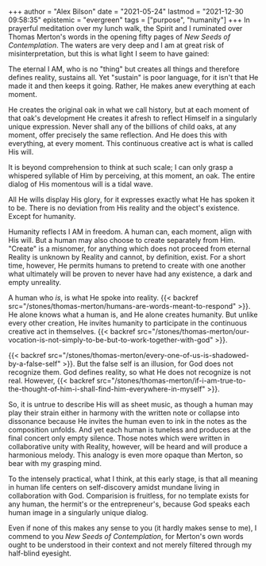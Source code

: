 +++
author = "Alex Bilson"
date = "2021-05-24"
lastmod = "2021-12-30 09:58:35"
epistemic = "evergreen"
tags = ["purpose", "humanity"]
+++
In prayerful meditation over my lunch walk, the Spirit and I ruminated over Thomas Merton's words in the opening fifty pages of _New Seeds of Contemplation_. The waters are very deep and I am at great risk of misinterpretation, but this is what light I seem to have gained:

The eternal I AM, who is no "thing" but creates all things and therefore defines reality, sustains all. Yet "sustain" is poor language, for it isn't that He made it and then keeps it going. Rather, He makes anew everything at each moment.

He creates the original oak in what we call history, but at each moment of that oak's development He creates it afresh to reflect Himself in a singularly unique expression. Never shall any of the billions of child oaks, at any moment, offer precisely the same reflection. And He does this with everything, at every moment. This continuous creative act is what is called His will.

It is beyond comprehension to think at such scale; I can only grasp a whispered syllable of Him by perceiving, at this moment, an oak. The entire dialog of His momentous will is a tidal wave.

All He wills display His glory, for it expresses exactly what He has spoken it to be. There is no deviation from His reality and the object's existence. Except for humanity.

Humanity reflects I AM in freedom. A human can, each moment, align with His will. But a human may also choose to create separately from Him. "Create" is a misnomer, for anything which does not proceed from eternal Reality is unknown by Reality and cannot, by definition, exist. For a short time, however, He permits humans to pretend to create with one another what ultimately will be proven to never have had any existence, a dark and empty unreality.

A human who _is_, is what He spoke into reality. {{< backref src="/stones/thomas-merton/humans-are-words-meant-to-respond" >}}. He alone knows what a human is, and He alone creates humanity. But unlike every other creation, He invites humanity to participate in the continuous creative act in themselves. {{< backref src="/stones/thomas-merton/our-vocation-is-not-simply-to-be-but-to-work-together-with-god" >}}.

{{< backref src="/stones/thomas-merton/every-one-of-us-is-shadowed-by-a-false-self" >}}. But the false self is an illusion, for God does not recognize them. God defines reality, so what He does not recognize is not real. However, {{< backref src="/stones/thomas-merton/if-i-am-true-to-the-thought-of-him-i-shall-find-him-everywhere-in-myself" >}}.

So, it is untrue to describe His will as sheet music, as though a human may play their strain either in harmony with the written note or collapse into dissonance because He invites the human even to ink in the notes as the composition unfolds. And yet each human is tuneless and produces at the final concert only empty silence. Those notes which were written in collaborative unity with Reality, however, will be heard and will produce a harmonious melody. This analogy is even more opaque than Merton, so bear with my grasping mind.

To the intensely practical, what I think, at this early stage, is that all meaning in human life centers on self-discovery amidst mundane living in collaboration with God. Comparision is fruitless, for no template exists for any human, the hermit's or the entrepreneur's, because God speaks each human image in a singularly unique dialog.

Even if none of this makes any sense to you (it hardly makes sense to me), I commend to you _New Seeds of Contemplation_, for Merton's own words ought to be understood in their context and not merely filtered through my half-blind eyesight.
